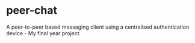 # peer-chat
A peer-to-peer based messaging client using a centralised authentication device - My final year project 

